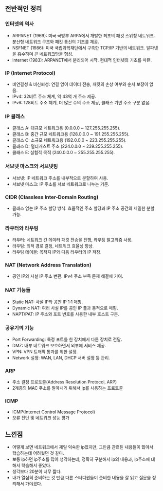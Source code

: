 ## 전반적인 정리

### 인터넷의 역사

-  ARPANET (1969): 미국 국방부 ARPA에서 개발한 최초의 패킷 스위칭 네트워크. 분산형 네트워크 구조와 패킷 통신의 기초를 제공.
-  NSFNET (1986): 미국 국립과학재단에서 구축한 TCP/IP 기반의 네트워크. 알파넷을 흡수하며 큰 네트워크망을 형성.
-  Internet (1983): ARPANET에서 분리되어 시작. 현대적 인터넷의 기초를 마련.

### IP (Internet Protocol)

-  비연결성 & 비신뢰성: 연결 없이 데이터 전송, 패킷의 손상 여부와 순서 보장이 없음.
-  IPv4: 32비트 주소 체계, 약 43억 개 주소 제공.
-  IPv6: 128비트 주소 체계, 더 많은 수의 주소 제공, 클래스 기반 주소 구분 없음.

### IP 클래스

-  클래스 A: 대규모 네트워크용 (0.0.0.0 ~ 127.255.255.255).
-  클래스 B: 중간 규모 네트워크용 (128.0.0.0 ~ 191.255.255.255).
-  클래스 C: 소규모 네트워크용 (192.0.0.0 ~ 223.255.255.255).
-  클래스 D: 멀티캐스트 주소 (224.0.0.0 ~ 239.255.255.255).
-  클래스 E: 실험적 목적 (240.0.0.0 ~ 255.255.255.255).

### 서브넷 마스크와 서브넷팅

-  서브넷: IP 네트워크 주소를 내부적으로 분할하여 사용.
-  서브넷 마스크: IP 주소를 서브 네트워크로 나누는 기준.

### CIDR (Classless Inter-Domain Routing)

-  클래스 없는 IP 주소 할당 방식. 효율적인 주소 할당과 IP 주소 공간의 세밀한 분할 가능.

### 라우터와 라우팅

-  라우터: 네트워크 간 데이터 패킷 전송을 진행, 라우팅 알고리즘 사용.
-  라우팅: 최적 경로 결정, 네트워크 효율성 향상.
-  라우팅 테이블: 목적지 IP와 다음 라우터의 IP 저장.

### NAT (Network Address Translation)

-  공인 IP와 사설 IP 주소 변환. IPv4 주소 부족 문제 해결에 기여.

### NAT 기능들

-  Static NAT: 사설 IP와 공인 IP 1:1 매핑.
-  Dynamic NAT: 여러 사설 IP를 공인 IP 풀과 동적으로 매핑.
-  NAPT/PAT: IP 주소와 포트 번호를 사용한 내부 호스트 구분.

### 공유기의 기능

-  Port Forwarding: 특정 포트를 한 장치에서 다른 장치로 전달.
-  DMZ: 내부 네트워크 보호하면서 외부에 서비스 제공.
-  VPN: VPN 트래픽 통과를 위한 설정.
-  Network 설정: WAN, LAN, DHCP 서버 설정 등 관리.

### ARP

-  주소 결정 프로토콜(Address Resolution Protocol, ARP)
-  2계층의 MAC 주소를 알아내기 위해서 ip를 사용하는 프로토콜

### ICMP

-  ICMP(Internet Control Message Protocol)
-  오류 진단 및 네트워크 성능 평가

## 느낀점

-  어떻게 보면 네트워크에서 제일 익숙한 ip였지만, 그만큼 관련된 내용들이 많아서 학습하는데 어려웠던 것 같다.
-  보통 ip하면 ip주소를 많이 생각하는데, 정확히 구분해서 ip의 내용과, ip주소에 대해서 학습해서 좋았다.
-  생각보다 20분이 너무 짧다.
-  내가 열심히 준비하는 것 만큼 다른 스터디원들이 준비한 내용을 잘 읽고 질문을 정리해서 가야겠다.
